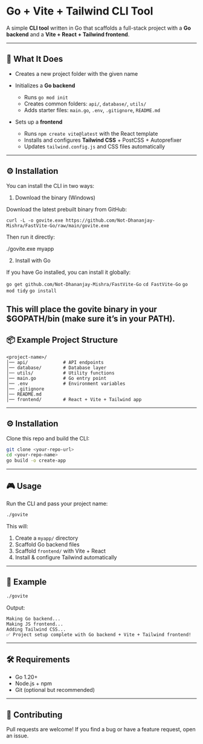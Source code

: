 # Go + Vite + Tailwind CLI Tool

A simple **CLI tool** written in Go that scaffolds a full-stack project with a **Go backend** and a **Vite + React + Tailwind frontend**.

---

## 🚀 What It Does

* Creates a new project folder with the given name
* Initializes a **Go backend**

  * Runs `go mod init`
  * Creates common folders: `api/`, `database/`, `utils/`
  * Adds starter files: `main.go`, `.env`, `.gitignore`, `README.md`
* Sets up a **frontend**

  * Runs `npm create vite@latest` with the React template
  * Installs and configures **Tailwind CSS** + PostCSS + Autoprefixer
  * Updates `tailwind.config.js` and CSS files automatically

---
## ⚙️ Installation

You can install the CLI in two ways:

1. Download the binary (Windows)

Download the latest prebuilt binary from GitHub:

`curl -L -o govite.exe https://github.com/Not-Dhananjay-Mishra/FastVite-Go/raw/main/govite.exe`


Then run it directly:

./govite.exe myapp

2. Install with Go

If you have Go installed, you can install it globally:

`go get github.com/Not-Dhananjay-Mishra/FastVite-Go`
`cd FastVite-Go`
`go mod tidy`
`go install`


This will place the govite binary in your $GOPATH/bin (make sure it’s in your PATH).
---

## 📦 Example Project Structure

```
<project-name>/
│── api/             # API endpoints
│── database/        # Database layer
│── utils/           # Utility functions
│── main.go          # Go entry point
│── .env             # Environment variables
│── .gitignore
│── README.md
│── frontend/        # React + Vite + Tailwind app
```

---

## ⚙️ Installation

Clone this repo and build the CLI:

```bash
git clone <your-repo-url>
cd <your-repo-name>
go build -o create-app
```

---

## 🎮 Usage

Run the CLI and pass your project name:

```bash
./govite
```

This will:

1. Create a `myapp/` directory
2. Scaffold Go backend files
3. Scaffold `frontend/` with Vite + React
4. Install & configure Tailwind automatically

---

## 📖 Example

```bash
./govite
```

Output:

```
Making Go backend...
Making JS frontend...
Adding Tailwind CSS...
✅ Project setup complete with Go backend + Vite + Tailwind frontend!
```

---

## 🛠 Requirements

* Go 1.20+
* Node.js + npm
* Git (optional but recommended)

---

## 🤝 Contributing

Pull requests are welcome! If you find a bug or have a feature request, open an issue.

